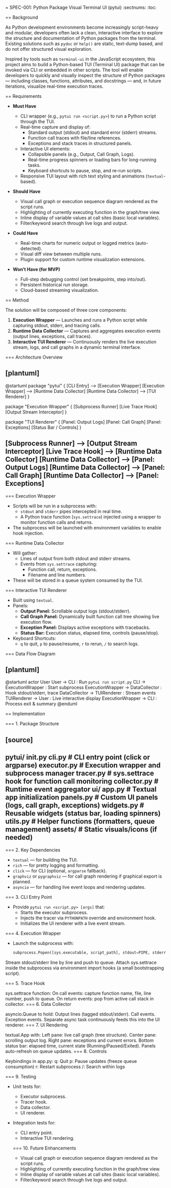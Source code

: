 = SPEC-001: Python Package Visual Terminal UI (pytui)
:sectnums:
:toc:


== Background

As Python development environments become increasingly script-heavy and modular, developers often lack a clean, interactive interface to explore the structure and documentation of Python packages from the terminal. 
Existing solutions such as `pydoc` or `help()` are static, text-dump based, and do not offer structured visual exploration.

Inspired by tools such as `terminal-ui` in the JavaScript ecosystem, this project aims to build a Python-based TUI (Terminal UI) package that can be invoked via CLI or embedded in other scripts. 
The tool will enable developers to quickly and visually inspect the structure of Python packages — including classes, functions, attributes, and docstrings — and, in future iterations, visualize real-time execution traces.

== Requirements

- **Must Have**
  - CLI wrapper (e.g., `pytui run <script.py>`) to run a Python script through the TUI.
  - Real-time capture and display of:
    - Standard output (stdout) and standard error (stderr) streams.
    - Function call traces with file/line references.
    - Exceptions and stack traces in structured panels.
  - Interactive UI elements:
    - Collapsible panels (e.g., Output, Call Graph, Logs).
    - Real-time progress spinners or loading bars for long-running tasks.
    - Keyboard shortcuts to pause, stop, and re-run scripts.
  - Responsive TUI layout with rich text styling and animations (`textual`-based).

- **Should Have**
  - Visual call graph or execution sequence diagram rendered as the script runs.
  - Highlighting of currently executing function in the graph/tree view.
  - Inline display of variable values at call sites (basic local variables).
  - Filter/keyword search through live logs and output.

- **Could Have**
  - Real-time charts for numeric output or logged metrics (auto-detected).
  - Visual diff view between multiple runs.
  - Plugin support for custom runtime visualization extensions.

- **Won’t Have (for MVP)**
  - Full-step debugging control (set breakpoints, step into/out).
  - Persistent historical run storage.
  - Cloud-based streaming visualization.


== Method

The solution will be composed of three core components:
1. **Execution Wrapper** — Launches and runs a Python script while capturing stdout, stderr, and tracing calls.
2. **Runtime Data Collector** — Captures and aggregates execution events (output lines, exceptions, call traces).
3. **Interactive TUI Renderer** — Continuously renders the live execution stream, logs, and call graphs in a dynamic terminal interface.

=== Architecture Overview

[plantuml]
----
@startuml
package "pytui" {
  [CLI Entry] --> [Execution Wrapper]
  [Execution Wrapper] --> [Runtime Data Collector]
  [Runtime Data Collector] --> [TUI Renderer]
}

package "Execution Wrapper" {
  [Subprocess Runner] 
  [Live Trace Hook]
  [Output Stream Interceptor]
}

package "TUI Renderer" {
  [Panel: Output Logs]
  [Panel: Call Graph]
  [Panel: Exceptions]
  [Status Bar / Controls]
}

[Subprocess Runner] --> [Output Stream Interceptor]
[Live Trace Hook] --> [Runtime Data Collector]
[Runtime Data Collector] --> [Panel: Output Logs]
[Runtime Data Collector] --> [Panel: Call Graph]
[Runtime Data Collector] --> [Panel: Exceptions]
----

=== Execution Wrapper

- Scripts will be run in a subprocess with:
  - `stdout` and `stderr` pipes intercepted in real time.
  - A Python trace function (`sys.settrace`) injected using a wrapper to monitor function calls and returns.
- The subprocess will be launched with environment variables to enable hook injection.

=== Runtime Data Collector

- Will gather:
  - Lines of output from both stdout and stderr streams.
  - Events from `sys.settrace` capturing:
    - Function call, return, exceptions.
    - Filename and line numbers.
- These will be stored in a queue system consumed by the TUI.

=== Interactive TUI Renderer

- Built using `textual`.
- Panels:
  - **Output Panel:** Scrollable output logs (stdout/stderr).
  - **Call Graph Panel:** Dynamically built function call tree showing live execution flow.
  - **Exception Panel:** Displays active exceptions with tracebacks.
  - **Status Bar:** Execution status, elapsed time, controls (pause/stop).
- Keyboard Shortcuts:
  - `q` to quit, `p` to pause/resume, `r` to rerun, `/` to search logs.

=== Data Flow Diagram

[plantuml]
----
@startuml
actor User
User -> CLI : Run `pytui run script.py`
CLI -> ExecutionWrapper : Start subprocess
ExecutionWrapper -> DataCollector : Hook stdout/stderr, trace
DataCollector -> TUIRenderer : Stream events
TUIRenderer -> User : Live interactive display
ExecutionWrapper -> CLI : Process exit & summary
@enduml

== Implementation

=== 1. Package Structure

[source]
----
pytui/
  __init__.py
  cli.py                # CLI entry point (click or argparse)
  executor.py           # Execution wrapper and subprocess manager
  tracer.py             # sys.settrace hook for function call monitoring
  collector.py          # Runtime event aggregator
  ui/
    app.py              # Textual app initialization
    panels.py           # Custom UI panels (logs, call graph, exceptions)
    widgets.py          # Reusable widgets (status bar, loading spinners)
  utils.py              # Helper functions (formatters, queue management)
  assets/               # Static visuals/icons (if needed)
----

=== 2. Key Dependencies

- `textual` — for building the TUI.
- `rich` — for pretty logging and formatting.
- `click` — for CLI (optional, `argparse` fallback).
- `graphviz` or `pygraphviz` — for call graph rendering if graphical export is planned.
- `asyncio` — for handling live event loops and rendering updates.

=== 3. CLI Entry Point

- Provide `pytui run <script.py> [args]` that:
  - Starts the executor subprocess.
  - Injects the tracer via `PYTHONPATH` override and environment hook.
  - Initializes the UI renderer with a live event stream.

=== 4. Execution Wrapper

- Launch the subprocess with:
  ```python
  subprocess.Popen([sys.executable, script_path], stdout=PIPE, stderr=PIPE, env=env)
  ```
Stream stdout/stderr line by line and push to queue.
Attach sys.settrace inside the subprocess via environment import hooks (a small bootstrapping script).


=== 5. Trace Hook

sys.settrace function:
On call events: capture function name, file, line number, push to queue.
On return events: pop from active call stack in collector.
=== 6. Data Collector

asyncio.Queue to hold:
Output lines (tagged stdout/stderr).
Call events.
Exception events.
Separate async task continuously feeds this into the UI renderer.
=== 7. UI Rendering

textual.App with:
Left pane: live call graph (tree structure).
Center pane: scrolling output log.
Right pane: exceptions and current errors.
Bottom status bar: elapsed time, current state (Running/Paused/Exited).
Panels auto-refresh on queue updates.
=== 8. Controls

Keybindings in app.py:
q: Quit
p: Pause updates (freeze queue consumption)
r: Restart subprocess
/: Search within logs

=== 9. Testing

- Unit tests for:
  - Executor subprocess.
  - Tracer hook.
  - Data collector.
  - UI renderer.
- Integration tests for:
  - CLI entry point.
  - Interactive TUI rendering.  

  === 10. Future Enhancements

  - Visual call graph or execution sequence diagram rendered as the script runs.
  - Highlighting of currently executing function in the graph/tree view.
  - Inline display of variable values at call sites (basic local variables).
  - Filter/keyword search through live logs and output.